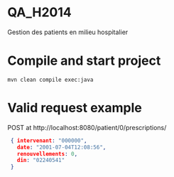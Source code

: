 QA_H2014
========

 Gestion des patients en milieu hospitalier

Compile and start project
=========================
```
mvn clean compile exec:java
```

Valid request example
=====================
POST at http://localhost:8080/patient/0/prescriptions/
```json
 { intervenant: "000000",
   date: "2001-07-04T12:08:56",
   renouvellements: 0,
   din: "02240541"
 }
 ```
